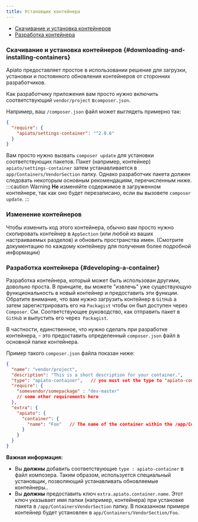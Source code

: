 ```yaml
---
title: Установщик контейнера
---
```


  * [Скачивание и установка контейнеров](#downloading-and-installing-containers)
  * [Разработка контейнера](#developing-a-container)

### Скачивание и установка контейнеров {#downloading-and-installing-containers}

Apiato предоставляет простое в использовании решение для загрузки, установки и постоянного обновления контейнеров от сторонних разработчиков.

Как разработчику приложения вам просто нужно включить соответствующий `vendor/project` в`composer.json`.

Например, ваш `/composer.json` файл может выглядеть примерно так:

```json
{
  "require": {
    "apiato/settings-container": "^2.0.6"
  }
}
```

Вам просто нужно вызвать `composer update` для установки соответствующих пакетов. Пакет (например, контейнер)
`apiato/settings-container` затем устанавливается в `app/Containers/VendorSection` папку. Однако разработчик пакета должен следовать некоторым основным рекомендациям, перечисленным ниже.
:::caution Warning
**Не** изменяйте содержимое в загруженном контейнере, так как оно будет перезаписано, если вы вызовете `composer update`.
:::

### Изменение контейнеров

Чтобы изменить код этого контейнера, обычно вам просто нужно скопировать контейнер в `AppSection`
(или любой из ваших настраиваемых разделов) и обновить пространства имен. (Смотрите документацию по каждому контейнеру для получения более подробной информации)

### Разработка контейнера {#developing-a-container}

Разработка контейнера, который может быть использован другими, довольно проста. В принципе, вы можете "извлечь" уже существующую функциональность в новый контейнер и предоставить эти функции. Обратите внимание, что вам нужно загрузить контейнер в `GitHub` а затем зарегистрировать его на `Packagist` чтобы он был доступен через `Composer`. См. Соответствующее руководство, как отправить пакет в `GitHub` и выпустить его через` Packagist`.

В частности, единственное, что нужно сделать при разработке контейнера, - это предоставить определенный `composer.json`
файл в основной папке контейнера.

Пример такого `composer.json` файла показан ниже:

```json
{
  "name": "vendor/project",
  "description": "This is a short description for your container.",
  "type": "apiato-container",   // you must set the type to "apiato-container" here.
  "require": {
    "somevendor/somepackage" : "dev-master"
    // some other requirements here
  },
  "extra": {
    "apiato": {
      "container": {
        "name": "Foo"   // The name of the container within the /app/Containers/VendorSection folder
      }
    }
  }
}
```

**Важная информация:**
* Вы **должны** добавить соответствующие `type : apiato-container` в файл композера. Таким образом, используется специальный установщик, позволяющий устанавливать обновляемые контейнеры..
* Вы **должны** предоставить ключ `extra.apiato.container.name`. Этот ключ указывает имя папки (например, контейнера) при установке пакета в `/app/ContainersVendorSection` папку. В показанном примере контейнер будет установлен в
`app/Containers/VendorSection/Foo`.
